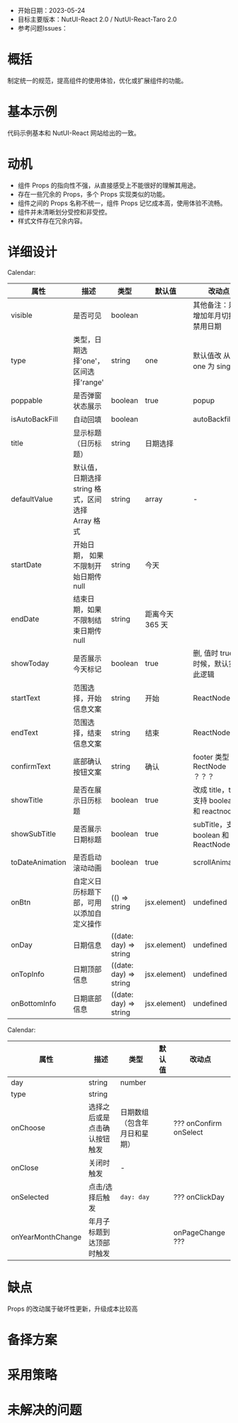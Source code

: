 - 开始日期：2023-05-24
- 目标主要版本：NutUI-React 2.0 / NutUI-React-Taro 2.0
- 参考问题Issues：

# 概括

制定统一的规范，提高组件的使用体验，优化或扩展组件的功能。


# 基本示例

代码示例基本和 NutUI-React 网站给出的一致。


# 动机

- 组件 Props 的指向性不强，从直接感受上不能很好的理解其用途。
- 存在一些冗余的 Props，多个 Props 实现类似的功能。
- 组件之间的 Props 名称不统一，组件 Props 记忆成本高，使用体验不流畅。
- 组件并未清晰划分受控和非受控。
- 样式文件存在冗余内容。


# 详细设计


Calendar:

| 属性 | 描述 | 类型 | 默认值 | 改动点 |
| --- | --- | --- | --- | --- |
| visible | 是否可见 | boolean |  | 其他备注：是否增加年月切换，禁用日期 |
| type | 类型，日期选择'one'，区间选择'range' | string | one | 默认值改 从 one 为 single |
| poppable | 是否弹窗状态展示 | boolean | true | popup |
| isAutoBackFill | 自动回填 | boolean |  | autoBackfill |
| title | 显示标题（日历标题） | string | 日期选择 |  |
| defaultValue | 默认值，日期选择 string 格式，区间选择 Array 格式 | string | array | - | defaultValue，增加 value 用于受控模式 |
| startDate | 开始日期， 如果不限制开始日期传 null | string | 今天 |  |
| endDate | 结束日期，如果不限制结束日期传 null | string | 距离今天 365 天 |  |
| showToday | 是否展示今天标记 | boolean | true | 删, 值时 true 的时候，默认实现此逻辑 |
| startText | 范围选择，开始信息文案 | string | 开始 | ReactNode |
| endText | 范围选择，结束信息文案 | string | 结束 | ReactNode |
| confirmText | 底部确认按钮文案 | string | 确认 | footer 类型 RectNode ？？？ |
| showTitle | 是否在展示日历标题 | boolean | true | 改成 title，title 支持 boolean 和 reactnode |
| showSubTitle | 是否展示日期标题 | boolean | true | subTitle，支持 boolean 和 ReactNode |
| toDateAnimation | 是否启动滚动动画 | boolean | true | scrollAnimation |
| onBtn | 自定义日历标题下部，可用以添加自定义操作 | (() => string | jsx.element) | undefined | - | renderButton  renderTopButton  renderTop  改成 top 类型 ReactNode  |
| onDay | 日期信息 | ((date: day) => string | jsx.element) | undefined | - | renderDay |
| onTopInfo | 日期顶部信息 | ((date: day) => string | jsx.element) | undefined | - | renderDayTop，是否去掉 |
| onBottomInfo | 日期底部信息 | ((date: day) => string | jsx.element) | undefined | - | renderDayBottom，是否去掉 |

Calendar:
    
| 属性 | 描述 | 类型 | 默认值 | 改动点 |
| --- | --- | --- | --- | --- |
| day | string | number |  |  |  |
| type | string |  |  |  |
| onChoose | 选择之后或是点击确认按钮触发 | 日期数组（包含年月日和星期） |  | ???  onConfirm  onSelect |
| onClose | 关闭时触发 | - |  |  |
| onSelected | 点击/选择后触发 | `day: day` |  | ???  onClickDay |
| onYearMonthChange | 年月子标题到达顶部时触发 |  |  | onPageChange ??? |


# 缺点

Props 的改动属于破坏性更新，升级成本比较高

# 备择方案


# 采用策略


# 未解决的问题

